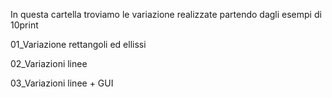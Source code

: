 In questa cartella troviamo le variazione realizzate partendo dagli esempi di 10print

01_Variazione rettangoli ed ellissi

02_Variazioni linee

03_Variazioni linee + GUI
